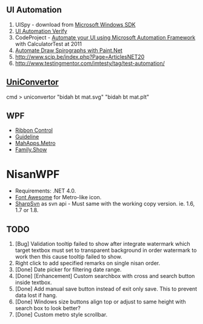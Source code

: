 UI Automation
---------------
1. UISpy - download from [Microsoft Windows SDK](http://blogs.msdn.com/b/windowssdk/archive/2008/02/18/where-is-uispy-exe.aspx)
2. [UI Automation Verify](http://uiautomationverify.codeplex.com/)
3. CodeProject - [Automate your UI using Microsoft Automation Framework](http://www.codeproject.com/Articles/141842/Automate-your-UI-using-Microsoft-Automation-Framew) with CalculatorTest at 2011
4. [Automate Draw Spirographs with Paint.Net](http://blog.functionalfun.net/2009/06/introduction-to-ui-automation-with.html)
5. http://www.scip.be/index.php?Page=ArticlesNET20
6. http://www.testingmentor.com/imtesty/tag/test-automation/


[UniConvertor](http://sk1project.org/)
--------------
cmd > uniconvertor "bidah bt mat.svg" "bidah bt mat.plt"


WPF
-------
- [Ribbon Control](http://msdn.microsoft.com/en-us/library/ff799534.aspx)
- [Guideline](http://msdn.microsoft.com/en-us/library/cc872782.aspx)
- [MahApps.Metro](http://mahapps.com/)
- [Family.Show](http://familyshow.codeplex.com/)


NisanWPF
========
- Requirements: .NET 4.0.
- [Font Awesome](http://fortawesome.github.io/Font-Awesome/) for Metro-like icon.
- [SharpSvn](https://sharpsvn.open.collab.net/) as svn api - Must same with the working copy version. ie. 1.6, 1.7 or 1.8.

TODO
----
1. [Bug] Validation tooltip failed to show after integrate watermark which target textbox must set to transparent background in order watermark to work then this cause tooltip failed to show.
2. Right click to add specified remarks on single nisan order.
3. [Done] Date picker for filtering date range.
4. [Done] [Enhancement] Custom searchbox with cross and search button inside textbox.
5. [Done] Add manual save button instead of exit only save. This to prevent data lost if hang.
6. [Done] Windows size buttons align top or adjust to same height with search box to look better?
7. [Done] Custom metro style scrollbar.